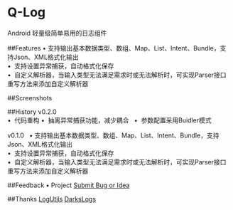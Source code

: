 # Q-Log
Android 轻量级简单易用的日志组件

##Features
•  支持输出基本数据类型、数组、Map、List、Intent、Bundle，支持Json、XML格式化输出  
•  支持设置异常捕获，自动格式化保存  
•  自定义解析器，当输入类型无法满足需求时或无法解析时，可实现Parser接口重写方法来添加自定义解析器  

##Screenshots


##History
v0.2.0  
•  代码重构
•  抽离异常捕获功能，减少耦合  
•  参数配置采用Buidler模式

v0.1.0  
•  支持输出基本数据类型、数组、Map、List、Intent、Bundle，支持Json、XML格式化输出  
•  支持设置异常捕获，自动格式化保存  
•  自定义解析器，当输入类型无法满足需求时或无法解析时，可实现Parser接口重写方法来添加自定义解析器

##Feedback
•  Project  [Submit Bug or Idea](https://github.com/DesignQu/Tool-Log/issues)   

##Thanks
[LogUtils](https://github.com/pengwei1024/LogUtils)
[DarksLogs](https://github.com/liulhdarks/darks-logs)
